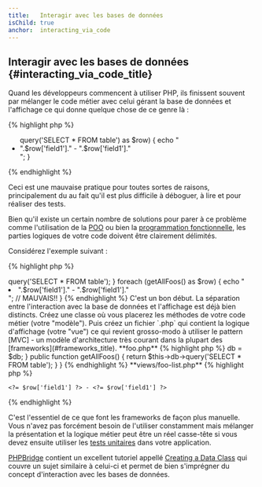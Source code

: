 ```yaml
---
title:   Interagir avec les bases de données
isChild: true
anchor:  interacting_via_code
---
```


## Interagir avec les bases de données {#interacting_via_code_title}

Quand les développeurs commencent à utiliser PHP, ils finissent souvent par mélanger le code métier avec celui gérant 
la base de données et l'affichage ce qui donne quelque chose de ce genre là :

{% highlight php %}
<ul>
<?php
foreach ($db->query('SELECT * FROM table') as $row) {
    echo "<li>".$row['field1']." - ".$row['field1']."</li>";
}
</ul>
{% endhighlight %}

Ceci est une mauvaise pratique pour toutes sortes de raisons, principalement du au fait qu'il est plus difficile à 
déboguer, à lire et pour réaliser des tests.

Bien qu'il existe un certain nombre de solutions pour parer à ce problème comme l'utilisation de la [POO](#programmation_oriente_objet) 
ou bien la [programmation fonctionnelle](#programmation_fonctionnelle), les parties logiques de votre code doivent être 
clairement délimités.

Considérez l'exemple suivant :

{% highlight php %}
<?php
function getAllSomethings($db) {
    return $db->query('SELECT * FROM table');
}

foreach (getAllFoos() as $row) {
    echo "<li>".$row['field1']." - ".$row['field1']."</li>"; // MAUVAIS!!
}
{% endhighlight %}

C'est un bon début. La séparation entre l'interaction avec la base de données et l'affichage est déjà bien distincts.

Créez une classe où vous placerez les méthodes de votre code métier (votre "modèle"). Puis créez un fichier `.php` 
qui contient la logique d'affichage (votre "vue") ce qui revient grosso-modo à utiliser le pattern [MVC] - un modèle 
d'architecture très courant dans la plupart des [frameworks](#frameworks_title).

**foo.php**

{% highlight php %}
<?php

$db = new PDO('mysql:host=localhost;dbname=testdb;charset=utf8', 'username', 'password');

// Rendre votre modèle accessible
include 'models/FooModel.php';

// Création d'une instance
$fooList = new FooModel($db);

// Affichage du résultat
include 'views/foo-list.php';
{% endhighlight %}


**models/FooModel.php**

{% highlight php %}
<?php
class Foo()
{
    protected $db;

    public function __construct(PDO $db)
    {
        $this->db = $db;
    }

    public function getAllFoos() {
        return $this->db->query('SELECT * FROM table');
    }
}
{% endhighlight %}

**views/foo-list.php**

{% highlight php %}
<? foreach ($fooList as $row): ?>
    <?= $row['field1'] ?> - <?= $row['field1'] ?>
<? endforeach ?>
{% endhighlight %}

C'est l'essentiel de ce que font les frameworks de façon plus manuelle. Vous n'avez pas forcément besoin de l'utiliser 
constamment mais mélanger la présentation et la logique métier peut être un réel casse-tête si vous devez ensuite 
utiliser les [tests unitaires](/#unit-testing) dans votre application.

[PHPBridge] contient un excellent tutoriel appellé [Creating a Data Class] qui couvre un sujet similaire à celui-ci et 
permet de bien s'imprégner du concept d'interaction avec les bases de données.

[MVC]: http://code.tutsplus.com/tutorials/mvc-for-noobs--net-10488 (en)
[PHPBridge]: http://phpbridge.org/ (en)
[Creating a Data Class]: http://phpbridge.org/intro-to-php/creating_a_data_class (en)
